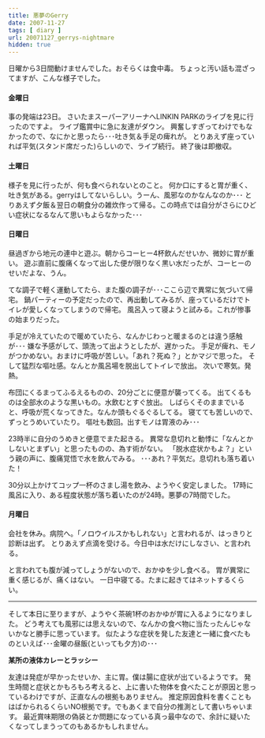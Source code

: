 ```yaml
---
title: 悪夢のGerry
date: 2007-11-27
tags: [ diary ]
url: 20071127_gerrys-nightmare
hidden: true
---
```

日曜から3日間動けませんでした。おそらくは食中毒。
ちょっと汚い話も混ざってますが、こんな様子でした。

<!--more-->
<h4><strong>金曜日</strong></h4>
事の発端は23日。
さいたまスーパーアリーナへLINKIN PARKのライブを見に行ったのですよ。
ライブ鑑賞中に急に友達がダウン。
興奮しすぎってわけでもなかったので、なにかと思ったら･･･吐き気＆手足の痺れが。
とりあえず座っていれば平気(スタンド席だった)らしいので、ライブ続行。
終了後は即撤収。

<h4><strong>土曜日</strong></h4>
様子を見に行ったが、何も食べられないとのこと。
何か口にすると胃が重く、吐き気がある。gerryはしてないらしい。うーん、風邪なのかなんなのか･･･
とりあえず夕飯＆翌日の朝食分の雑炊作って帰る。この時点では自分がさらにひどい症状になるなんて思いもよらなかった･･･

<h4><strong>日曜日</strong></h4>
昼過ぎから地元の連中と遊ぶ。朝からコーヒー4杯飲んだせいか、微妙に胃が重い。
遊ぶ直前に腹痛くなって出した便が限りなく黒い水だったが、コーヒーのせいだよな、うん。

てな調子で軽く運動してたら、また腹の調子が･･･ここら辺で異常に気づいて帰宅。
鍋パーティーの予定だったので、再出動してみるが、座っているだけでトイレが愛しくなってしまうので帰宅。
風呂入って寝ようと試みる。これが惨事の始まりだった。

手足が冷えていたので暖めていたら、なんかじわっと暖まるのとは違う感触が･･･
嫌な予感がして、頭洗って出ようとしたが、遅かった。
手足が痺れ、モノがつかめない。おまけに呼吸が苦しい。「あれ？死ぬ？」とかマジで思った。
そして猛烈な嘔吐感。なんとか風呂場を脱出してトイレで放出。
次いで寒気。発熱。

布団にくるまってふるえるものの、20分ごとに便意が襲ってくる。
出てくるものは全部水のような黒いもの。水飲むとすぐ放出。
しばらくそのままでいると、呼吸が荒くなってきた。なんか頭もぐるぐるしてる。
寝てても苦しいので、ずっとうめいていたり。
嘔吐も数回。出すモノは胃液のみ･･･

23時半に自分のうめきと便意でまた起きる。
異常な息切れと動悸に「なんとかしないとまずい」と思ったものの、為す術がない。
「脱水症状かもよ？」という親の声に、腹痛覚悟で水を飲んでみる。
･･･あれ？平気だ。息切れも落ち着いた！

30分以上かけてコップ一杯のさまし湯を飲み、ようやく安定しました。
17時に風呂に入り、ある程度状態が落ち着いたのが24時。悪夢の7時間でした。

<h4><strong>月曜日</strong></h4>
会社を休み。病院へ。「ノロウイルスかもしれない」と言われるが、はっきりと診断は出ず。
とりあえず点滴を受ける。今日中は水だけにしなさい、と言われる。

と言われても腹が減ってしょうがないので、おかゆを少し食べる。
胃が異常に重く感じるが、痛くはない。
一日中寝てる。たまに起きてはネットするくらい。

----
そして本日に至りますが、ようやく茶碗1杯のおかゆが胃に入るようになりました。
どう考えても風邪には思えないので、なんかの食べ物に当たったんじゃないかなと勝手に思っています。
似たような症状を発した友達と一緒に食べたものといえば･･･金曜の昼飯(といっても夕方)の･･･

<strong>某所の液体カレーとラッシー</strong>

友達は発症が早かったせいか、主に胃。僕は腸に症状が出ているようです。
発生時間と症状とかもろもろ考えると、上に書いた物体を食べたことが原因と思っているわけですが、正直なんの根拠もありません。
推定原因食料を書くこともはばかられるくらいNO根拠です。でもあくまで自分の推測として書いちゃいます。
最近賞味期限の偽装とか問題になっている真っ最中なので、余計に疑いたくなってしまうってのもあるかもしれません。
